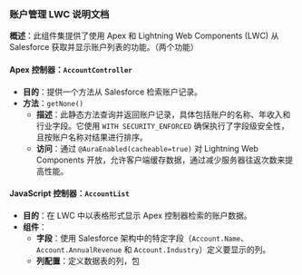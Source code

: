 ### 账户管理 LWC 说明文档

**概述**：此组件集提供了使用 Apex 和 Lightning Web Components (LWC) 从 Salesforce 获取并显示账户列表的功能。（两个功能）

#### Apex 控制器：`AccountController`
- **目的**：提供一个方法从 Salesforce 检索账户记录。
- **方法**：`getNone()`
  - **描述**：此静态方法查询并返回账户记录，具体包括账户的名称、年收入和行业字段。它使用 `WITH SECURITY_ENFORCED` 确保执行了字段级安全性，且按账户名称对结果进行排序。
  - **访问**：通过 `@AuraEnabled(cacheable=true)` 对 Lightning Web Components 开放，允许客户端缓存数据，通过减少服务器往返次数来提高性能。

#### JavaScript 控制器：`AccountList`
- **目的**：在 LWC 中以表格形式显示 Apex 控制器检索的账户数据。
- **组件**：
  - **字段**：使用 Salesforce 架构中的特定字段（`Account.Name`、`Account.AnnualRevenue` 和 `Account.Industry`）定义要显示的列。
  - **列配置**：定义数据表的列，包